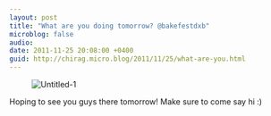 ```yaml
---
layout: post
title: "What are you doing tomorrow? @bakefestdxb"
microblog: false
audio: 
date: 2011-11-25 20:08:00 +0400
guid: http://chirag.micro.blog/2011/11/25/what-are-you.html
---
```

<figure><img alt="Untitled-1" src="http://www.chirag.biz/uploads/2018/9655255df5.jpg"></figure><p>Hoping to see you guys there tomorrow! Make sure to come say hi :)</p>
